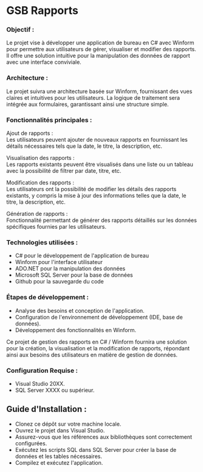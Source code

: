 # GSB Rapports

### Objectif :
Le projet vise à développer une application de bureau en C# avec Winform pour permettre aux utilisateurs de gérer, visualiser et modifier des rapports. Il offre une solution intuitive pour la manipulation des données de rapport avec une interface conviviale.

### Architecture :
Le projet suivra une architecture basée sur Winform, fournissant des vues claires et intuitives pour les utilisateurs. La logique de traitement sera intégrée aux formulaires, garantissant ainsi une structure simple.

### Fonctionnalités principales :

Ajout de rapports :  <br>
Les utilisateurs peuvent ajouter de nouveaux rapports en fournissant les détails nécessaires tels que la date, le titre, la description, etc.

Visualisation des rapports :  <br>
Les rapports existants peuvent être visualisés dans une liste ou un tableau avec la possibilité de filtrer par date, titre, etc.

Modification des rapports :  <br> 
Les utilisateurs ont la possibilité de modifier les détails des rapports existants, y compris la mise à jour des informations telles que la date, le titre, la description, etc.

Génération de rapports :  <br> 
Fonctionnalité permettant de générer des rapports détaillés sur les données spécifiques fournies par les utilisateurs.

### Technologies utilisées :

- C# pour le développement de l'application de bureau
- Winform pour l'interface utilisateur
- ADO.NET pour la manipulation des données
- Microsoft SQL Server pour la base de données
- Github pour la sauvegarde du code

### Étapes de développement :

- Analyse des besoins et conception de l'application.
- Configuration de l'environnement de développement (IDE, base de données).
- Développement des fonctionnalités en Winform.

Ce projet de gestion des rapports en C# / Winform fournira une solution pour la création, la visualisation et la modification de rapports, répondant ainsi aux besoins des utilisateurs en matière de gestion de données.

### Configuration Requise :

- Visual Studio 20XX.
- SQL Server XXXX ou supérieur.
  
## Guide d'Installation :

- Clonez ce dépôt sur votre machine locale.
- Ouvrez le projet dans Visual Studio.
- Assurez-vous que les références aux bibliothèques sont correctement configurées.
- Exécutez les scripts SQL dans SQL Server pour créer la base de données et les tables nécessaires.
- Compilez et exécutez l'application.
